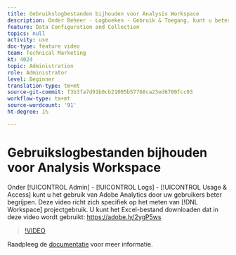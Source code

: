 ```yaml
---
title: Gebruikslogbestanden bijhouden voor Analysis Workspace
description: Onder Beheer - Logboeken - Gebruik & Toegang, kunt u beter het gebruik van Adobe Analytics door uw gebruikers begrijpen. Deze video richt zich specifiek op het meten van het gebruik van het project van de Werkruimte.
feature: Data Configuration and Collection
topics: null
activity: use
doc-type: feature video
team: Technical Marketing
kt: 4024
topic: Administration
role: Administrator
level: Beginner
translation-type: tm+mt
source-git-commit: f3b3fa7d91b0cb21005b57768ca23ed6700fcc03
workflow-type: tm+mt
source-wordcount: '91'
ht-degree: 1%

---
```



# Gebruikslogbestanden bijhouden voor Analysis Workspace

Onder [!UICONTROL Admin] - [!UICONTROL Logs] - [!UICONTROL Usage & Access] kunt u het gebruik van Adobe Analytics door uw gebruikers beter begrijpen. Deze video richt zich specifiek op het meten van [!DNL Workspace] projectgebruik. U kunt het Excel-bestand downloaden dat in deze video wordt gebruikt: https://adobe.ly/2ygP5ws

>[!VIDEO](https://video.tv.adobe.com/v/29768/?quality=12)

Raadpleeg de [documentatie](https://docs.adobe.com/help/en/analytics/admin/admin-tools/logs.html) voor meer informatie.
